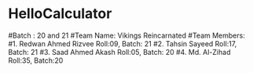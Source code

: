 # HelloCalculator

#Batch : 20 and 21
#Team Name: Vikings Reincarnated
#Team Members:
            #1. Redwan Ahmed Rizvee
              Roll:09, Batch: 21
            #2. Tahsin Sayeed
              Roll:17, Batch: 21
            #3. Saad Ahmed Akash
              Roll:05, Batch: 20
            #4. Md. Al-Zihad
              Roll:35, Batch:20
